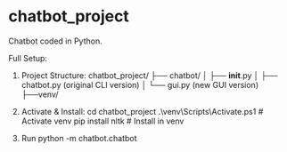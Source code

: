 # chatbot_project
Chatbot coded in Python.

Full Setup:

1. Project Structure:
chatbot_project/
├── chatbot/
│   ├── __init__.py
│   ├── chatbot.py  (original CLI version)
│   └── gui.py      (new GUI version)
├──venv/

2. Activate & Install:
cd chatbot_project
.\venv\Scripts\Activate.ps1  # Activate venv
pip install nltk             # Install in venv

3. Run
python -m chatbot.chatbot
